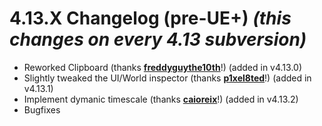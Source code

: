 # 4.13.X Changelog (pre-UE+) *(this changes on every 4.13 subversion)*
* Reworked Clipboard (thanks **[freddyguythe10th](https://github.com/freddyguythe10th)**!) (added in v4.13.0)
* Slightly tweaked the UI/World inspector (thanks **[p1xel8ted](https://github.com/p1xel8ted)**!) (added in v4.13.1)
* Implement dymanic timescale (thanks **[caioreix](https://github.com/caioreix)**!) (added in v4.13.2)
* Bugfixes
